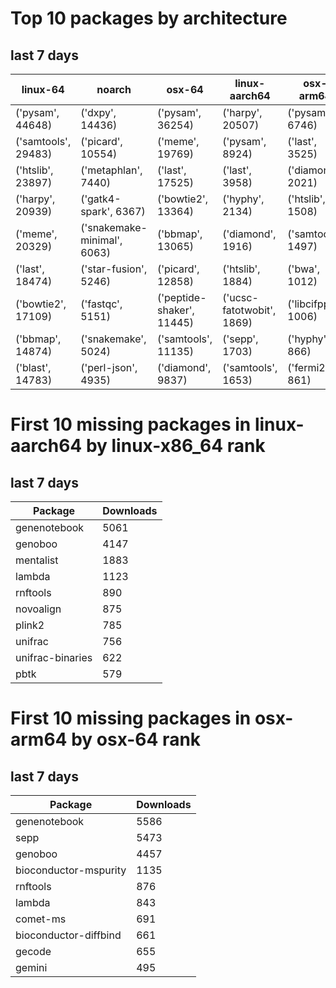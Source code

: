 # Top 10 packages by architecture
## last 7 days
|linux-64 | noarch | osx-64 | linux-aarch64 | osx-arm64 | 
|-|-|-|-|-|
|('pysam', 44648) |('dxpy', 14436) |('pysam', 36254) |('harpy', 20507) |('pysam', 6746) |
|('samtools', 29483) |('picard', 10554) |('meme', 19769) |('pysam', 8924) |('last', 3525) |
|('htslib', 23897) |('metaphlan', 7440) |('last', 17525) |('last', 3958) |('diamond', 2021) |
|('harpy', 20939) |('gatk4-spark', 6367) |('bowtie2', 13364) |('hyphy', 2134) |('htslib', 1508) |
|('meme', 20329) |('snakemake-minimal', 6063) |('bbmap', 13065) |('diamond', 1916) |('samtools', 1497) |
|('last', 18474) |('star-fusion', 5246) |('picard', 12858) |('htslib', 1884) |('bwa', 1012) |
|('bowtie2', 17109) |('fastqc', 5151) |('peptide-shaker', 11445) |('ucsc-fatotwobit', 1869) |('libcifpp', 1006) |
|('bbmap', 14874) |('snakemake', 5024) |('samtools', 11135) |('sepp', 1703) |('hyphy', 866) |
|('blast', 14783) |('perl-json', 4935) |('diamond', 9837) |('samtools', 1653) |('fermi2', 861) |
# First 10 missing packages in linux-aarch64 by linux-x86_64 rank
## last 7 days

| Package | Downloads |
| - | - |
| genenotebook | 5061 | 
| genoboo | 4147 | 
| mentalist | 1883 | 
| lambda | 1123 | 
| rnftools | 890 | 
| novoalign | 875 | 
| plink2 | 785 | 
| unifrac | 756 | 
| unifrac-binaries | 622 | 
| pbtk | 579 | 
# First 10 missing packages in osx-arm64 by osx-64 rank
## last 7 days

| Package | Downloads |
| - | - |
| genenotebook | 5586 | 
| sepp | 5473 | 
| genoboo | 4457 | 
| bioconductor-mspurity | 1135 | 
| rnftools | 876 | 
| lambda | 843 | 
| comet-ms | 691 | 
| bioconductor-diffbind | 661 | 
| gecode | 655 | 
| gemini | 495 | 
